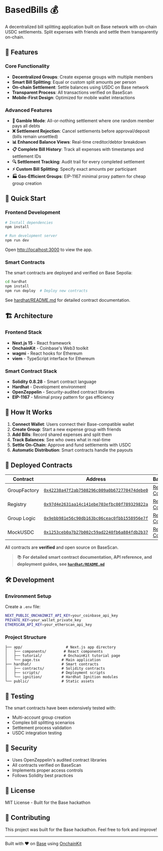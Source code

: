 # BasedBills 💰

A decentralized bill splitting application built on Base network with on-chain USDC settlements. Split expenses with friends and settle them transparently on-chain.

## 🌟 Features

### Core Functionality
- **Decentralized Groups**: Create expense groups with multiple members
- **Smart Bill Splitting**: Equal or custom split amounts per person
- **On-chain Settlement**: Settle balances using USDC on Base network
- **Transparent Process**: All transactions verified on BaseScan
- **Mobile-First Design**: Optimized for mobile wallet interactions

### Advanced Features
- **🎲 Gamble Mode**: All-or-nothing settlement where one random member pays all debts
- **❌ Settlement Rejection**: Cancel settlements before approval/deposit (bills remain unsettled)
- **📊 Enhanced Balance Views**: Real-time creditor/debtor breakdown
- **📋 Complete Bill History**: Track all expenses with timestamps and settlement IDs
- **🔍 Settlement Tracking**: Audit trail for every completed settlement
- **⚡ Custom Bill Splitting**: Specify exact amounts per participant
- **🏭 Gas-Efficient Groups**: EIP-1167 minimal proxy pattern for cheap group creation

## 🚀 Quick Start

### Frontend Development

```bash
# Install dependencies
npm install

# Run development server
npm run dev
```

Open [http://localhost:3000](http://localhost:3000) to view the app.

### Smart Contracts

The smart contracts are deployed and verified on Base Sepolia:

```bash
cd hardhat
npm install
npm run deploy  # Deploy new contracts
```

See [hardhat/README.md](./hardhat/README.md) for detailed contract documentation.

## 🏗️ Architecture

### Frontend Stack
- **Next.js 15** - React framework
- **OnchainKit** - Coinbase's Web3 toolkit
- **wagmi** - React hooks for Ethereum
- **viem** - TypeScript interface for Ethereum

### Smart Contract Stack
- **Solidity 0.8.28** - Smart contract language
- **Hardhat** - Development environment
- **OpenZeppelin** - Security-audited contract libraries
- **EIP-1167** - Minimal proxy pattern for gas efficiency

## 📱 How It Works

1. **Connect Wallet**: Users connect their Base-compatible wallet
2. **Create Group**: Start a new expense group with friends
3. **Add Bills**: Record shared expenses and split them
4. **Track Balances**: See who owes what in real-time
5. **Settle On-Chain**: Approve and fund settlements with USDC
6. **Automatic Distribution**: Smart contracts handle the payouts

## 🔗 Deployed Contracts

| Contract | Address | BaseScan |
|----------|---------|----------|
| GroupFactory | [`0x42238a47f2ab7508296c009a0b672770474debe0`](https://sepolia.basescan.org/address/0x42238a47f2ab7508296c009a0b672770474debe0) | [Read Contract](https://sepolia.basescan.org/address/0x42238a47f2ab7508296c009a0b672770474debe0#readContract) |
| Registry | [`0x97d4e2631aa14c141ebe703efbc00f789329822a`](https://sepolia.basescan.org/address/0x97d4e2631aa14c141ebe703efbc00f789329822a) | [Read Contract](https://sepolia.basescan.org/address/0x97d4e2631aa14c141ebe703efbc00f789329822a#readContract) |
| Group Logic | [`0x9ebb981e56c90db163bc06ceac0fbb1558956e7f`](https://sepolia.basescan.org/address/0x9ebb981e56c90db163bc06ceac0fbb1558956e7f) | [Read Contract](https://sepolia.basescan.org/address/0x9ebb981e56c90db163bc06ceac0fbb1558956e7f#readContract) |
| MockUSDC | [`0x1253ceb0a7b27b002c59ad2240fb6a884fdb2b37`](https://sepolia.basescan.org/address/0x1253ceb0a7b27b002c59ad2240fb6a884fdb2b37) | [Read Contract](https://sepolia.basescan.org/address/0x1253ceb0a7b27b002c59ad2240fb6a884fdb2b37#readContract) |

All contracts are **verified** and open source on BaseScan.

> 📚 **For detailed smart contract documentation, API reference, and deployment guides, see [`hardhat/README.md`](./hardhat/README.md)**

## 🛠️ Development

### Environment Setup

Create a `.env` file:
```bash
NEXT_PUBLIC_ONCHAINKIT_API_KEY=your_coinbase_api_key
PRIVATE_KEY=your_wallet_private_key
ETHERSCAN_API_KEY=your_etherscan_api_key
```

### Project Structure

```
├── app/                    # Next.js app directory
│   ├── components/        # React components
│   ├── tutorial/          # OnchainKit tutorial page
│   └── page.tsx          # Main application
├── hardhat/              # Smart contracts
│   ├── contracts/        # Solidity contracts
│   ├── scripts/          # Deployment scripts
│   └── ignition/         # Hardhat Ignition modules
└── public/               # Static assets
```

## 🧪 Testing

The smart contracts have been extensively tested with:
- Multi-account group creation
- Complex bill splitting scenarios
- Settlement process validation
- USDC integration testing

## 🔐 Security

- Uses OpenZeppelin's audited contract libraries
- All contracts verified on BaseScan
- Implements proper access controls
- Follows Solidity best practices

## 📄 License

MIT License - Built for the Base hackathon

## 🤝 Contributing

This project was built for the Base hackathon. Feel free to fork and improve!

---

Built with ❤️ on [Base](https://base.org) using [OnchainKit](https://onchainkit.xyz)